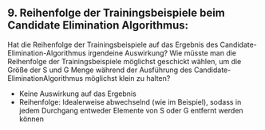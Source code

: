 ## 9. Reihenfolge der Trainingsbeispiele beim Candidate Elimination Algorithmus:
Hat die Reihenfolge der Trainingsbeispiele auf das Ergebnis des Candidate-Elimination-Algorithmus irgendeine Auswirkung? Wie müsste man die Reihenfolge der Trainingsbeispiele möglichst geschickt wählen, um die Größe der S und G Menge während der Ausführung des Candidate-EliminationAlgorithmus möglichst klein zu halten?

- Keine Auswirkung auf das Ergebnis
- Reihenfolge: Idealerweise abwechselnd (wie im Beispiel), sodass in jedem Durchgang entweder Elemente von S oder G entfernt werden können